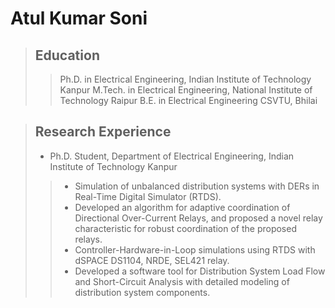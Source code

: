 # Atul Kumar Soni

> ## Education
>
> > Ph.D. in Electrical Engineering, Indian Institute of Technology Kanpur
> > M.Tech. in Electrical Engineering, National Institute of Technology Raipur
> > B.E. in Electrical Engineering CSVTU, Bhilai

> ## Research Experience
>
> - Ph.D. Student, Department of Electrical Engineering, Indian Institute of Technology Kanpur
> > - Simulation of unbalanced distribution systems with DERs in Real-Time Digital Simulator (RTDS).
> > - Developed an algorithm for adaptive coordination of Directional Over-Current Relays, and proposed a novel relay characteristic for robust coordination of the proposed relays.
> > - Controller-Hardware-in-Loop simulations using RTDS with dSPACE DS1104, NRDE, SEL421 relay.
> > - Developed a software tool for Distribution System Load Flow and Short-Circuit Analysis with detailed modeling of distribution system components.
